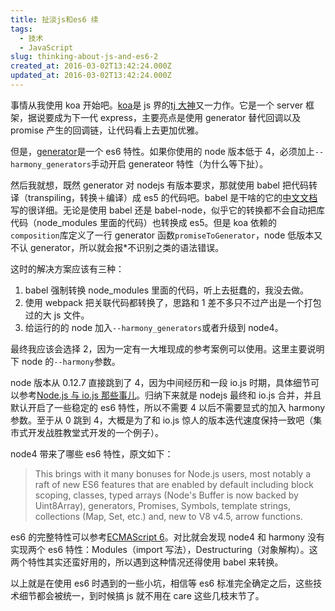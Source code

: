 ```yaml
---
title: 扯淡js和es6 续
tags:
  - 技术
  - JavaScript
slug: thinking-about-js-and-es6-2
created_at: 2016-03-02T13:42:24.000Z
updated_at: 2016-03-02T13:42:24.000Z
---
```


事情从我使用 koa 开始吧。[koa](https://github.com/koajs/koa)是 js 界的[tj 大神](https://www.zhihu.com/question/24377059)又一力作。它是一个 server 框架，据说要成为下一代 express，主要亮点是使用 generator 替代回调以及 promise 产生的回调链，让代码看上去更加优雅。

但是，[generator](https://developer.mozilla.org/zh-CN/docs/Web/JavaScript/Reference/Statements/function*)是一个 es6 特性。如果你使用的 node 版本低于 4，必须加上`--harmony_generators`手动开启 generateor 特性（为什么等下扯）。

然后我就想，既然 generator 对 nodejs 有版本要求，那就使用 babel 把代码转译（transpiling，转换＋编译）成 es5 的代码吧。babel 是干啥的它的[中文文档](https://github.com/thejameskyle/babel-handbook/blob/master/translations/zh-Hans/user-handbook.md)写的很详细。无论是使用 babel 还是 babel-node，似乎它的转换都不会自动把库代码（node_modules 里面的代码）也转换成 es5。但是 koa 依赖的`composition`库定义了一行 generator 函数`promiseToGenerator`，node 低版本又不认 generator，所以就会报\*不识别之类的语法错误。

这时的解决方案应该有三种：

1. babel 强制转换 node_modules 里面的代码，听上去挺蠢的，我没去做。
2. 使用 webpack 把关联代码都转换了，思路和 1 差不多只不过产出是一个打包过的大 js 文件。
3. 给运行的的 node 加入`--harmony_generators`或者升级到 node4。

最终我应该会选择 2，因为一定有一大堆现成的参考案例可以使用。这里主要说明下 node 的`--harmony`参数。

node 版本从 0.12.7 直接跳到了 4，因为中间经历和一段 io.js 时期，具体细节可以参考[Node.js 与 io.js 那些事儿](http://www.infoq.com/cn/articles/node-js-and-io-js)。归纳下来就是 nodejs 最终和 io.js 合并，并且默认开启了一些稳定的 es6 特性，所以不需要 4 以后不需要显式的加入 harmony 参数。至于从 0 跳到 4，大概是为了和 io.js 惊人的版本迭代速度保持一致吧（集市式开发战胜教堂式开发的一个例子）。

node4 带来了哪些 es6 特性，原文如下：

> This brings with it many bonuses for Node.js users, most notably a raft of new ES6 features that are enabled by default including block scoping, classes, typed arrays (Node's Buffer is now backed by Uint8Array), generators, Promises, Symbols, template strings, collections (Map, Set, etc.) and, new to V8 v4.5, arrow functions.

es6 的完整特性可以参考[ECMAScript 6](https://github.com/lukehoban/es6features)。对比就会发现 node4 和 harmony 没有实现两个 es6 特性：Modules（import 写法），Destructuring（对象解构）。这两个特性其实还蛮好用的，所以遇到这种情况还得使用 babel 来转换。

以上就是在使用 es6 时遇到的一些小坑，相信等 es6 标准完全确定之后，这些技术细节都会被统一，到时候搞 js 就不用在 care 这些几枝末节了。
